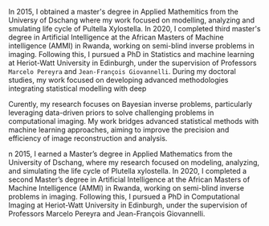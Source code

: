 <!-- I am a Research Associate at `Heriot-Watt University` in Edinburgh, UK. My research focuses on Bayesian inverse problems, particularly leveraging data-driven priors, with a primary application in computational imaging. -->
In 2015, I obtained a master's degree in Applied Mathemitics from the Universy of Dschang where my work focused on modelling, analyzing and smulating life cycle of Pultella Xylostella. In 2020, I completed third master's degree in Artificial Intelligence at the African Masters of Machine intelligence (AMMI) in Rwanda, working on semi-blind inverse problems in imaging. Following this, I pursued a PhD in Statistics and machine learning at Heriot-Watt University in Edinburgh, under the supervision of Professors `Marcelo Pereyra` and `Jean-François Giovannelli`. During my doctoral studies, my work focused on developing advanced methodologies integrating statistical modelling with deep

Curently, my research focuses on Bayesian inverse problems, particularly leveraging data-driven priors to solve challenging problems in computational imaging. My work bridges advanced statistical methods with machine learning approaches, aiming to improve the precision and efficiency of image reconstruction and analysis. 

<!-- I am actively seeking postdoctoral opportunities in computational imaging, Bayesian methods, or related interdisciplinary fields, where I can further contribute to advancements in imaging science, signal processing, or applied mathematics. -->

n 2015, I earned a Master’s degree in Applied Mathematics from the University of Dschang, where my research focused on modeling, analyzing, and simulating the life cycle of Plutella xylostella. In 2020, I completed a second Master’s degree in Artificial Intelligence at the African Masters of Machine Intelligence (AMMI) in Rwanda, working on semi-blind inverse problems in imaging. Following this, I pursued a PhD in Computational Imaging at Heriot-Watt University in Edinburgh, under the supervision of Professors Marcelo Pereyra and Jean-François Giovannelli.